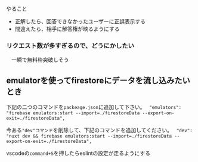 やること
- 正解したら、回答できなかったユーザーに正誤表示する
- 間違えたら、相手に解答権が映るようにする

### リクエスト数が多すぎるので、どうにかしたい
　一瞬で無料枠突破しそう

## emulatorを使ってfirestoreにデータを流し込みたいとき

下記の二つのコマンドを`packeage.json`に追加して下さい。
` "emulators": "firebase emulators:start --import=./firestoreData --export-on-exit=./firestoreData",`

今ある`"dev"コマンド`を削除して、下記のコマンドを追加してください。
` "dev": "nuxt dev && firebase emulators:start --import=./firestoreData --export-on-exit=./firestoreData",`


vscodeの`command+S`を押したらeslintの設定が走るようにする
